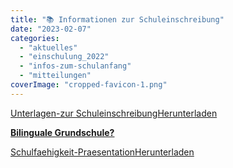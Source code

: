 ```yaml
---
title: "📚 Informationen zur Schuleinschreibung"
date: "2023-02-07"
categories: 
  - "aktuelles"
  - "einschulung_2022"
  - "infos-zum-schulanfang"
  - "mitteilungen"
coverImage: "cropped-favicon-1.png"
---
```


[Unterlagen-zur Schuleinschreibung](https://volksschule-partenkirchen.de/wp-content/uploads/Unterlagen-zur-Schuleinschreibung.pdf)[Herunterladen](https://volksschule-partenkirchen.de/wp-content/uploads/Unterlagen-zur-Schuleinschreibung.pdf)

**[Bilinguale Grundschule?](https://volksschule-partenkirchen.de/2022/03/11/bilinguale-grundschule/)**

[Schulfaehigkeit-Praesentation](https://volksschule-partenkirchen.de/wp-content/uploads/Schulfaehigkeit-Praesentation_rotated-2.pdf)[Herunterladen](https://volksschule-partenkirchen.de/wp-content/uploads/Schulfaehigkeit-Praesentation_rotated-2.pdf)
